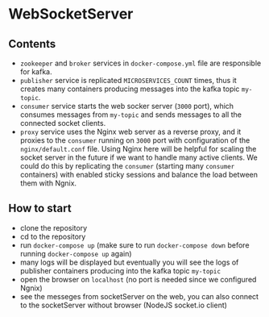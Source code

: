 # WebSocketServer

## Contents
* `zookeeper` and `broker` services in `docker-compose.yml` file are responsible for kafka.
* `publisher` service is replicated `MICROSERVICES_COUNT` times, thus it creates many containers producing messages into the kafka topic `my-topic`.
* `consumer` service starts the web socker server (`3000` port), which consumes messages from `my-topic` and sends messages to all the connected socket clients.
* `proxy` service uses the Nginx web server as a reverse proxy, and it proxies to the `consumer` running on `3000` port with configuration of the `nginx/default.conf` file.
Using Nginx here will be helpful for scaling the socket server in the future if we want to handle many active clients. We could do this by            replicating the `consumer` (starting many `consumer` containers) with enabled sticky sessions and balance the load between them with Ngnix.

## How to start
* clone the repository
* cd to the repository
* run `docker-compose up` (make sure to run `docker-compose down` before running `docker-compose up` again)
* many logs will be displayed but eventually you will see the logs of publisher containers producing into the kafka topic `my-topic`
* open the browser on `localhost` (no port is needed since we configured Ngnix)
* see the messeges from socketServer on the web, you can also connect to the socketServer without browser (NodeJS socket.io client)
